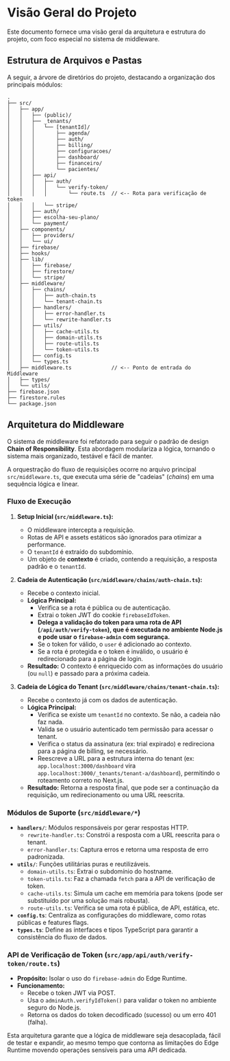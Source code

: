 
# Visão Geral do Projeto

Este documento fornece uma visão geral da arquitetura e estrutura do projeto, com foco especial no sistema de middleware.

## Estrutura de Arquivos e Pastas

A seguir, a árvore de diretórios do projeto, destacando a organização dos principais módulos:

```
.
├── src/
│   ├── app/
│   │   ├── (public)/
│   │   ├── _tenants/
│   │   │   └── [tenantId]/
│   │   │       ├── agenda/
│   │   │       ├── auth/
│   │   │       ├── billing/
│   │   │       ├── configuracoes/
│   │   │       ├── dashboard/
│   │   │       ├── financeiro/
│   │   │       └── pacientes/
│   │   ├── api/
│   │   │   ├── auth/
│   │   │   │   └── verify-token/
│   │   │   │       └── route.ts  // <-- Rota para verificação de token
│   │   │   └── stripe/
│   │   ├── auth/
│   │   ├── escolha-seu-plano/
│   │   └── payment/
│   ├── components/
│   │   ├── providers/
│   │   └── ui/
│   ├── firebase/
│   ├── hooks/
│   ├── lib/
│   │   ├── firebase/
│   │   ├── firestore/
│   │   └── stripe/
│   ├── middleware/
│   │   ├── chains/
│   │   │   ├── auth-chain.ts
│   │   │   └── tenant-chain.ts
│   │   ├── handlers/
│   │   │   ├── error-handler.ts
│   │   │   └── rewrite-handler.ts
│   │   ├── utils/
│   │   │   ├── cache-utils.ts
│   │   │   ├── domain-utils.ts
│   │   │   ├── route-utils.ts
│   │   │   └── token-utils.ts
│   │   ├── config.ts
│   │   └── types.ts
│   ├── middleware.ts             // <-- Ponto de entrada do Middleware
│   ├── types/
│   └── utils/
├── firebase.json
├── firestore.rules
└── package.json
```

## Arquitetura do Middleware

O sistema de middleware foi refatorado para seguir o padrão de design **Chain of Responsibility**. Esta abordagem modulariza a lógica, tornando o sistema mais organizado, testável e fácil de manter.

A orquestração do fluxo de requisições ocorre no arquivo principal `src/middleware.ts`, que executa uma série de "cadeias" (*chains*) em uma sequência lógica e linear.

### Fluxo de Execução

1.  **Setup Inicial (`src/middleware.ts`):**
    *   O middleware intercepta a requisição.
    *   Rotas de API e assets estáticos são ignorados para otimizar a performance.
    *   O `tenantId` é extraído do subdomínio.
    *   Um objeto de **contexto** é criado, contendo a requisição, a resposta padrão e o `tenantId`.

2.  **Cadeia de Autenticação (`src/middleware/chains/auth-chain.ts`):**
    *   Recebe o contexto inicial.
    *   **Lógica Principal:**
        *   Verifica se a rota é pública ou de autenticação.
        *   Extrai o token JWT do cookie `firebaseIdToken`.
        *   **Delega a validação do token para uma rota de API (`/api/auth/verify-token`), que é executada no ambiente Node.js e pode usar o `firebase-admin` com segurança.**
        *   Se o token for válido, o `user` é adicionado ao contexto.
        *   Se a rota é protegida e o token é inválido, o usuário é redirecionado para a página de login.
    *   **Resultado:** O contexto é enriquecido com as informações do usuário (ou `null`) e passado para a próxima cadeia.

3.  **Cadeia de Lógica do Tenant (`src/middleware/chains/tenant-chain.ts`):**
    *   Recebe o contexto já com os dados de autenticação.
    *   **Lógica Principal:**
        *   Verifica se existe um `tenantId` no contexto. Se não, a cadeia não faz nada.
        *   Valida se o usuário autenticado tem permissão para acessar o tenant.
        *   Verifica o status da assinatura (ex: trial expirado) e redireciona para a página de billing, se necessário.
        *   Reescreve a URL para a estrutura interna do tenant (ex: `app.localhost:3000/dashboard` vira `app.localhost:3000/_tenants/tenant-a/dashboard`), permitindo o roteamento correto no Next.js.
    *   **Resultado:** Retorna a resposta final, que pode ser a continuação da requisição, um redirecionamento ou uma URL reescrita.

### Módulos de Suporte (`src/middleware/*`)

-   **`handlers/`**: Módulos responsáveis por gerar respostas HTTP.
    -   `rewrite-handler.ts`: Constrói a resposta com a URL reescrita para o tenant.
    -   `error-handler.ts`: Captura erros e retorna uma resposta de erro padronizada.
-   **`utils/`**: Funções utilitárias puras e reutilizáveis.
    -   `domain-utils.ts`: Extrai o subdomínio do hostname.
    -   `token-utils.ts`: Faz a chamada `fetch` para a API de verificação de token.
    -   `cache-utils.ts`: Simula um cache em memória para tokens (pode ser substituído por uma solução mais robusta).
    -   `route-utils.ts`: Verifica se uma rota é pública, de API, estática, etc.
-   **`config.ts`**: Centraliza as configurações do middleware, como rotas públicas e features flags.
-   **`types.ts`**: Define as interfaces e tipos TypeScript para garantir a consistência do fluxo de dados.

### API de Verificação de Token (`src/app/api/auth/verify-token/route.ts`)

-   **Propósito:** Isolar o uso do `firebase-admin` do Edge Runtime.
-   **Funcionamento:**
    -   Recebe o token JWT via POST.
    -   Usa o `adminAuth.verifyIdToken()` para validar o token no ambiente seguro do Node.js.
    -   Retorna os dados do token decodificado (sucesso) ou um erro 401 (falha).

Esta arquitetura garante que a lógica de middleware seja desacoplada, fácil de testar e expandir, ao mesmo tempo que contorna as limitações do Edge Runtime movendo operações sensíveis para uma API dedicada.
